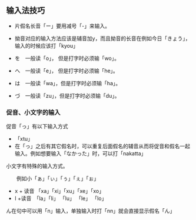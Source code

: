 ## 输入法技巧

- 片假名长音「ー」要用减号「-」来输入。
- 拗音对应的输入方法应该是辅音加y，而且拗音的长音在例如今日「きょう」，输入的时候应该打「kyou」

- を　一般读「o」， 但是打字时必须输「wo」。
- へ　一般读「e」， 但是打字时必须输「he」。
- は　一般读「wa」，但是打字时必须输「ha」。
- づ　一般读「zu」，但是打字时必须输「du」。

### 促音、小文字的输入

促音「っ」有以下输入方式
- 「xtu」
- 在「っ」之后有其它假名时，可以重复后面假名的辅音从而将促音和假名一起输入。例如想要输入「なかった」时，可以打「nakatta」

小文字有特殊的输入方式。

　　例如小「ぁ」「ぃ」「ぅ」「ぇ」「ぉ」
- x + 读音 「xa」「xi」「xu」「xe」「xo」
- l +读音　「la」「li」 「lu」 「le」 「lo」

ん在句中可以用「n」输入，单独输入时打「nn」就会直接显示假名「ん」